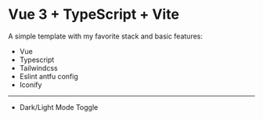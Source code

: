 # Vue 3 + TypeScript + Vite

A simple template with my favorite stack and basic features:

- Vue
- Typescript
- Tailwindcss
- Eslint antfu config
- Iconify

---

- Dark/Light Mode Toggle
